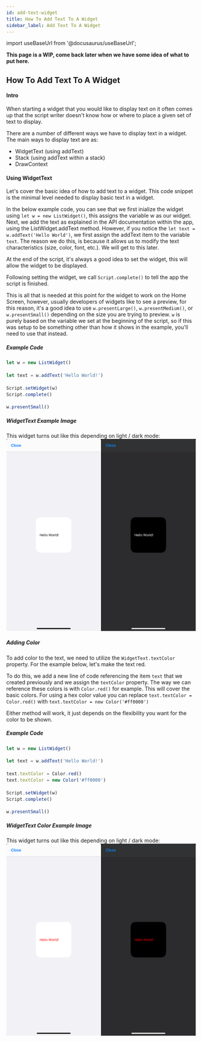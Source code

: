 ```yaml
---
id: add-text-widget
title: How To Add Text To A Widget
sidebar_label: Add Text To A Widget
---
```


import useBaseUrl from '@docusaurus/useBaseUrl';

**This page is a WIP, come back later when we have some idea of what to put here.**

## How To Add Text To A Widget

#### Intro
When starting a widget that you would like to display text on it often comes up that the script writer doesn't know how or where to place a given set of text to display. 

There are a number of different ways we have to display text in a widget. The main ways to display text are as:
- WidgetText (using addText)
- Stack (using addText within a stack)
- DrawContext

#### Using WidgetText
Let's cover the basic idea of how to add text to a widget. This code snippet is the minimal level needed to display basic text in a widget.

In the below example code, you can see that we first inialize the widget using `let w = new ListWidget()`, this assigns the variable w as our widget. 
Next, we add the text as explained in the API documentation within the app, using the ListWidget.addText method. However, if you notice the `let text = w.addText('Hello World')`, we first assign the addText item to the variable `text`. The reason we do this, is because it allows us to modify the text characteristics (size, color, font, etc.). We will get to this later. 

At the end of the script, it's always a good idea to set the widget, this will allow the widget to be displayed. 

Following setting the widget, we call `Script.complete()` to tell the app the script is finished.

This is all that is needed at this point for the widget to work on the Home Screen, however, usually developers of widgets like to see a preview, for this reason, it's a good idea to use `w.presentLarge()`, `w.presentMedium()`, or `w.presentSmall()` depending on the size you are trying to preview. `w` is purely based on the variable we set at the beginning of the script, so if this was setup to be something other than how it shows in the example, you'll need to use that instead. 
 
##### Example Code
```javascript
let w = new ListWidget()

let text = w.addText('Hello World!')

Script.setWidget(w)
Script.complete()

w.presentSmall()
```
##### WidgetText Example Image
This widget turns out like this depending on light / dark mode:
  ![addText Example1](images/AddTextExample1.PNG)

##### Adding Color
To add color to the text, we need to utilize the `WidgetText.textColor` property. For the example below, let's make the text red. 

To do this, we add a new line of code referencing the item `text` that we created previously and we assign the `textColor` property. The way we can reference these colors is with `Color.red()` for example. This will cover the basic colors. For using a hex color value you can replace `text.textColor = Color.red()` with `text.textColor = new Color('#ff0000')`

Either method will work, it just depends on the flexibility you want for the color to be shown. 

##### Example Code
```javascript
let w = new ListWidget()

let text = w.addText('Hello World!')

text.textColor = Color.red()
text.textColor = new Color('#ff0000')

Script.setWidget(w)
Script.complete()

w.presentSmall()
```

##### WidgetText Color Example Image
This widget turns out like this depending on light / dark mode:
  ![addText Example2](images/AddTextExample2.png)
